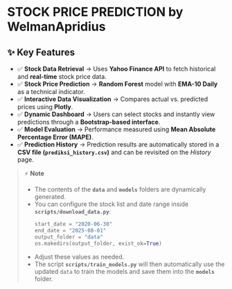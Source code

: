 # STOCK PRICE PREDICTION by WelmanApridius

## ✨ Key Features
- ✅ **Stock Data Retrieval** → Uses **Yahoo Finance API** to fetch historical and **real-time** stock price data.  
- ✅ **Stock Price Prediction** → **Random Forest** model with **EMA-10 Daily** as a technical indicator.  
- ✅ **Interactive Data Visualization** → Compares actual vs. predicted prices using **Plotly**.  
- ✅ **Dynamic Dashboard** → Users can select stocks and instantly view predictions through a **Bootstrap-based interface**.  
- ✅ **Model Evaluation** → Performance measured using **Mean Absolute Percentage Error (MAPE)**.  
- ✅ **Prediction History** → Prediction results are automatically stored in a **CSV file (`prediksi_history.csv`)** and can be revisited on the *History* page.  

> ⚡ **Note**  
> - The contents of the **`data`** and **`models`** folders are dynamically generated.  
> - You can configure the stock list and date range inside **`scripts/download_data.py`**:
>   ```python
>   start_date = "2020-06-30"
>   end_date = "2025-08-01"
>   output_folder = "data"
>   os.makedirs(output_folder, exist_ok=True)
>   ```
> - Adjust these values as needed.  
> - The script **`scripts/train_models.py`** will then automatically use the updated `data` to train the models and save them into the **`models`** folder.
